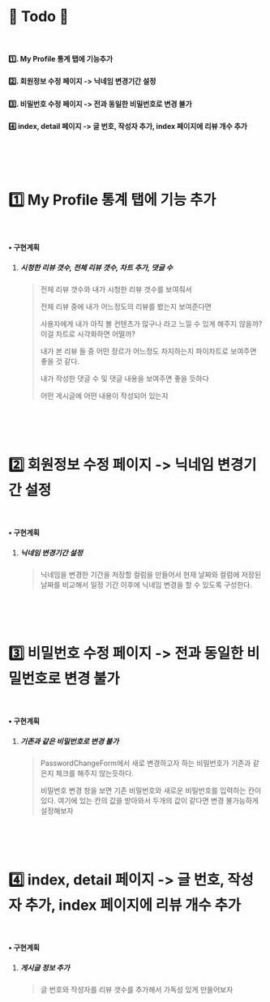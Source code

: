 # 📃 Todo 🥳

<br>

#### :one:. My Profile 통계 탭에 기능추가

#### :two:. 회원정보 수정 페이지 -> 닉네임 변경기간 설정

#### :three:. 비밀번호 수정 페이지 -> 전과 동일한 비밀번호로 변경 불가

#### :four: index, detail 페이지 -> 글 번호, 작성자 추가, index 페이지에 리뷰 개수 추가

<br>

<br>

<br>

# :one: My Profile 통계 탭에 기능 추가

<br>

#### • 구현계획

1. ##### 시청한 리뷰 갯수, 전체 리뷰 갯수, 차트 추가, 댓글 수

   >전체 리뷰 갯수와 내가 시청한 리뷰 갯수를 보여줘서 
   >
   >전체 리뷰 중에 내가 어느정도의 리뷰를 봤는지 보여준다면
   >
   >사용자에게 내가 아직 볼 컨텐츠가 많구나 라고 느낄 수 있게 해주지 않을까? 이걸 차트로 시각화하면 어떨까?
   >
   >내가 본 리뷰 들 중 어떤 장르가 어느정도 차지하는지 파이차트로 보여주면 좋을 것 같다.
   >
   >내가 작성한 댓글 수 및 댓글 내용을 보여주면 좋을 듯하다
   >
   >어떤 게시글에 어떤 내용이 작성되어 있는지


<br>

<br>

<br>

# :two: 회원정보 수정 페이지 -> 닉네임 변경기간 설정

<br>

#### • 구현계획

1. ##### 닉네임 변경기간 설정

   >닉네임을 변경한 기간을 저장할 컬럼을 만들어서 현재 날짜와 컬럼에 저장된 날짜를 비교해서 일정 기간 이후에 닉네임 변경을 할 수 있도록 구성한다.

<br>

<br>

<br>

# :three: 비밀번호 수정 페이지 -> 전과 동일한 비밀번호로 변경 불가

<br>

#### • 구현계획

1. ##### 기존과 같은 비밀번호로 변경 불가

   >PasswordChangeForm에서 새로 변경하고자 하는 비밀번호가 기존과 같은지 체크를 해주지 않는듯하다.
   >
   >비밀번호 변경 창을 보면 기존 비밀번호와 새로운 비밀번호를 입력하는 칸이 있다. 여기에 있는 칸의 값을 받아와서 두개의 값이 같다면 변경 불가능하게 설정해보자

<br>

<br>

<br>

# :four: index, detail 페이지 -> 글 번호, 작성자 추가, index 페이지에 리뷰 개수 추가

<br>

#### • 구현계획

1. ##### 게시글 정보 추가

   >글 번호와 작성자를 리뷰 갯수를 추가해서 가독성 있게 만들어보자